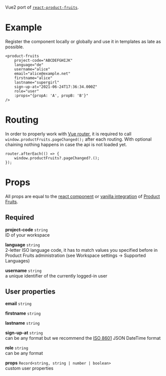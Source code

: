 Vue2 port of [`react-product-fruits`](https://www.npmjs.com/package/react-product-fruits).

# Example

Register the component locally or globally and use it in templates as late as possible.

```
<product-fruits
    project-code="ABCDEFGHIJK"
    language="de"
    username="alice"
    email="alice@example.net"
    firstname="alice"
    lastname="supergirl"
    sign-up-at="2021-06-24T17:36:34.000Z"
    role="user"
    :props="{propA: 'A', propB: 'B'}"
/>
```

# Routing

In order to properly work with [Vue router](https://router.vuejs.org/), it is required to call `window.productFruits.pageChanged();` after each routing.
With optional chaining nothing happens in case the api is not loaded yet.

```
router.afterEach(() => {
    window.productFruits?.pageChanged?.();
});
```

# Props

All props are equal to the [react component](https://docs.productfruits.com/developers/integration-react-nextjs) or [vanilla integration](https://docs.productfruits.com/developers/integration-web-applications) of [Product Fruits](https://productfruits.com/).

## Required

**project-code** `string`<br/>
ID of your workspace

**language** `string`<br/>
2-letter ISO language code, it has to match values you specified before in Product Fruits administration (see Workspace settings -> Supported Languages)

**username** `string`<br/>
a unique identifier of the currently logged-in user

## User properties

**email** `string`<br/>

**firstname** `string`<br/>

**lastname** `string`<br/>

**sign-up-at** `string`<br/>
can be any format but we recommend the [ISO 8601](https://en.wikipedia.org/wiki/ISO_8601) JSON DateTime format

**role** `string`<br/>
can be any format

**props** `Record<string, string | number | boolean>`<br/>
custom user properties
